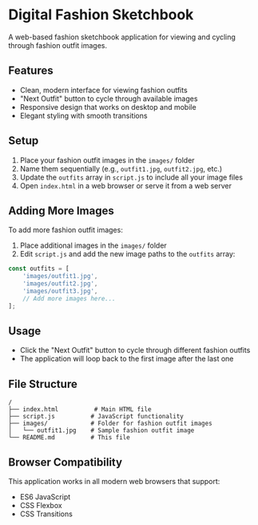 # Digital Fashion Sketchbook

A web-based fashion sketchbook application for viewing and cycling through fashion outfit images.

## Features

- Clean, modern interface for viewing fashion outfits
- "Next Outfit" button to cycle through available images
- Responsive design that works on desktop and mobile
- Elegant styling with smooth transitions

## Setup

1. Place your fashion outfit images in the `images/` folder
2. Name them sequentially (e.g., `outfit1.jpg`, `outfit2.jpg`, etc.)
3. Update the `outfits` array in `script.js` to include all your image files
4. Open `index.html` in a web browser or serve it from a web server

## Adding More Images

To add more fashion outfit images:

1. Place additional images in the `images/` folder
2. Edit `script.js` and add the new image paths to the `outfits` array:

```javascript
const outfits = [
    'images/outfit1.jpg',
    'images/outfit2.jpg',
    'images/outfit3.jpg',
    // Add more images here...
];
```

## Usage

- Click the "Next Outfit" button to cycle through different fashion outfits
- The application will loop back to the first image after the last one

## File Structure

```
/
├── index.html          # Main HTML file
├── script.js          # JavaScript functionality
├── images/            # Folder for fashion outfit images
│   └── outfit1.jpg    # Sample fashion outfit image
└── README.md          # This file
```

## Browser Compatibility

This application works in all modern web browsers that support:
- ES6 JavaScript
- CSS Flexbox
- CSS Transitions